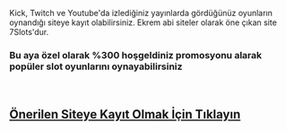 Kick, Twitch ve Youtube'da izlediğiniz yayınlarda gördüğünüz oyunların oynandığı siteye kayıt olabilirsiniz. Ekrem abi siteler olarak öne çıkan site 7Slots'dur.
<br>
### Bu aya özel olarak %300 hoşgeldiniz promosyonu alarak popüler slot oyunlarını oynayabilirsiniz
<br>

## [Önerilen Siteye Kayıt Olmak İçin Tıklayın](https://go.click.ly/TZouD)
